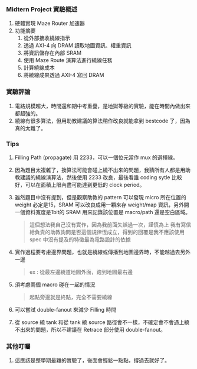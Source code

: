 ### Midtern Project 實驗概述
1. 硬體實現 Maze Router 加速器
2. 功能摘要
   1. 從外部接收繞線指示
   2. 透過 AXI-4 向 DRAM 讀取地圖資訊、權重資訊
   3. 將資訊儲存在內部 SRAM
   4. 使用 Maze Route 演算法進行繞線任務
   5. 計算繞線成本
   6. 將繞線成果透過 AXI-4 寫回 DRAM

### 實驗評論
1. 電路規模超大，時間還和期中考重疊，是地獄等級的實驗，能在時間內做出來都超強的。
2. 繞線有很多算法，但用助教建議的算法稍作改良就能拿到 bestcode 了，因為真的太難了。

### Tips

1. Filling Path (propagate) 用 2233，可以一個位元當作 mux 的選擇線。
2. 因為題目太複雜了，換算法可能會碰上繞不出來的問題，我猜所有人都是用助教建議的繞線演算法，然後使用 2233 改良，最後看誰 coding sytle 比較好，可以在面積上限內盡可能達到更低的 clock period。
3. 雖然題目中沒有提到，但是觀察助教的 pattern 可以發現 micro 所在位置的 weight 必定是15，SRAM 可以改良成用一顆來存 weight/map 資訊，另外開一個資料寬度是1bit的 SRAM 用來記錄該位置是 macro/path 還是空白區域。
   > 這個想法我自己沒有實作，因為我前面失誤過一次，謹慎為上
   > 我有寫信給負責的助教詢問是否這個規律恆成立，得到的回覆是我不應該使用 spec 中沒有提及的特徵最為電路設計的依據

4. 實作過程要考慮邊界問題，也就是繞線或傳播到地圖邊界時，不能越過去另外一邊
   > ex : 從最左邊繞道地圖外面，跑到地圖最右邊
5. 須考慮兩個 macro 碰在一起的情況
   > 起點旁邊就是終點，完全不需要繞線

6. 可以嘗試 double-fanout 來減少 Filling 時間
7. 從 source 繞 tank 和從 tank 繞 source 路徑會不一樣，不確定會不會遇上繞不出來的問題，所以不建議在 Retrace 部分使用 double-fanout。


### 其他叮囑
1. 這應該是整學期最難的實驗了，後面會輕鬆一點點，撐過去就好了。
